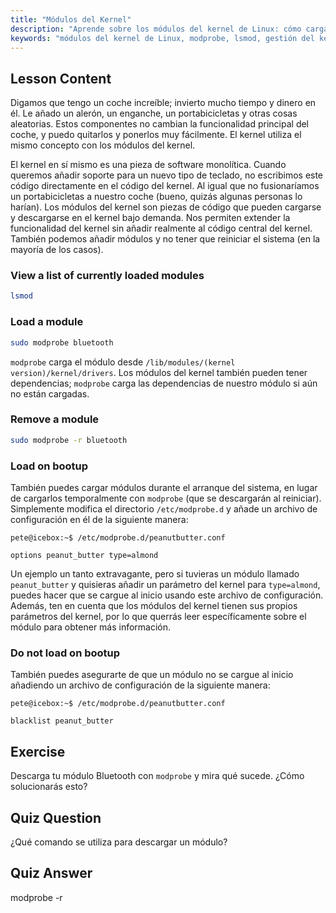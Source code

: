 ```yaml
---
title: "Módulos del Kernel"
description: "Aprende sobre los módulos del kernel de Linux: cómo cargarlos, descargarlos y gestionarlos. Comprende los comandos `modprobe` y `lsmod` para extender la funcionalidad del kernel. ¡Comienza tu viaje en Linux!"
keywords: "módulos del kernel de Linux, modprobe, lsmod, gestión del kernel, tutorial de Linux, Linux para principiantes, guía de Linux"
---
```


## Lesson Content

Digamos que tengo un coche increíble; invierto mucho tiempo y dinero en él. Le añado un alerón, un enganche, un portabicicletas y otras cosas aleatorias. Estos componentes no cambian la funcionalidad principal del coche, y puedo quitarlos y ponerlos muy fácilmente. El kernel utiliza el mismo concepto con los módulos del kernel.

El kernel en sí mismo es una pieza de software monolítica. Cuando queremos añadir soporte para un nuevo tipo de teclado, no escribimos este código directamente en el código del kernel. Al igual que no fusionaríamos un portabicicletas a nuestro coche (bueno, quizás algunas personas lo harían). Los módulos del kernel son piezas de código que pueden cargarse y descargarse en el kernel bajo demanda. Nos permiten extender la funcionalidad del kernel sin añadir realmente al código central del kernel. También podemos añadir módulos y no tener que reiniciar el sistema (en la mayoría de los casos).

### View a list of currently loaded modules

```bash
lsmod
```

### Load a module

```bash
sudo modprobe bluetooth
```

`modprobe` carga el módulo desde `/lib/modules/(kernel version)/kernel/drivers`. Los módulos del kernel también pueden tener dependencias; `modprobe` carga las dependencias de nuestro módulo si aún no están cargadas.

### Remove a module

```bash
sudo modprobe -r bluetooth
```

### Load on bootup

También puedes cargar módulos durante el arranque del sistema, en lugar de cargarlos temporalmente con `modprobe` (que se descargarán al reiniciar). Simplemente modifica el directorio `/etc/modprobe.d` y añade un archivo de configuración en él de la siguiente manera:

```plaintext
pete@icebox:~$ /etc/modprobe.d/peanutbutter.conf

options peanut_butter type=almond
```

Un ejemplo un tanto extravagante, pero si tuvieras un módulo llamado `peanut_butter` y quisieras añadir un parámetro del kernel para `type=almond`, puedes hacer que se cargue al inicio usando este archivo de configuración. Además, ten en cuenta que los módulos del kernel tienen sus propios parámetros del kernel, por lo que querrás leer específicamente sobre el módulo para obtener más información.

### Do not load on bootup

También puedes asegurarte de que un módulo no se cargue al inicio añadiendo un archivo de configuración de la siguiente manera:

```plaintext
pete@icebox:~$ /etc/modprobe.d/peanutbutter.conf

blacklist peanut_butter
```

## Exercise

Descarga tu módulo Bluetooth con `modprobe` y mira qué sucede. ¿Cómo solucionarás esto?

## Quiz Question

¿Qué comando se utiliza para descargar un módulo?

## Quiz Answer

modprobe -r
